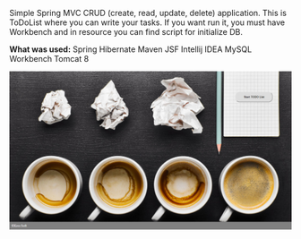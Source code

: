 Simple Spring MVC CRUD (create, read, update, delete) application. 
This is ToDoList where you can write your tasks. 
If you want run it, you must have Workbench and in resource you can find script for initialize DB. 

**What was used:**
Spring
Hibernate
Maven
JSF
Intellij IDEA
MySQL Workbench
Tomcat 8

![](https://github.com/SifuUA/MyToDoList/blob/master/screens/1.png)


